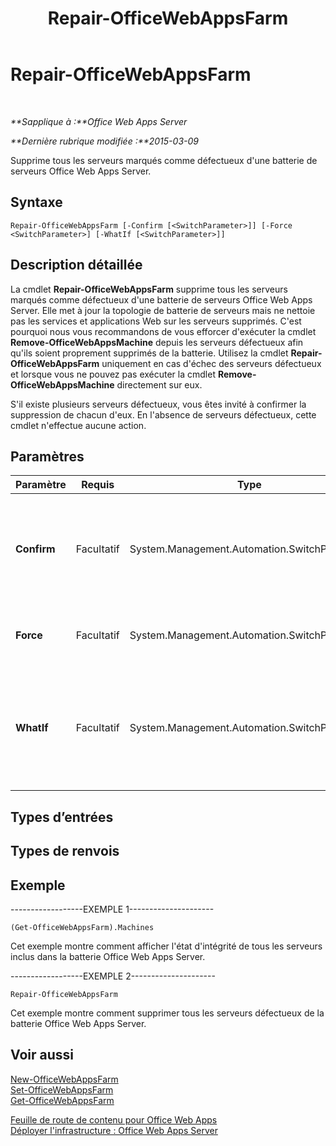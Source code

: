 ﻿---
title: Repair-OfficeWebAppsFarm
TOCTitle: Repair-OfficeWebAppsFarm
ms:assetid: 083d8e25-ce82-4884-9bbc-06375185011c
ms:mtpsurl: https://technet.microsoft.com/fr-fr/library/JJ219433(v=office.15)
ms:contentKeyID: 49645189
ms.date: 12/22/2017
mtps_version: v=office.15
ms.translationtype: HT
---

# Repair-OfficeWebAppsFarm

 

_**Sapplique à :**Office Web Apps Server_

_**Dernière rubrique modifiée :**2015-03-09_

Supprime tous les serveurs marqués comme défectueux d'une batterie de serveurs Office Web Apps Server.

## Syntaxe

    Repair-OfficeWebAppsFarm [-Confirm [<SwitchParameter>]] [-Force <SwitchParameter>] [-WhatIf [<SwitchParameter>]]

## Description détaillée

La cmdlet **Repair-OfficeWebAppsFarm** supprime tous les serveurs marqués comme défectueux d'une batterie de serveurs Office Web Apps Server. Elle met à jour la topologie de batterie de serveurs mais ne nettoie pas les services et applications Web sur les serveurs supprimés. C'est pourquoi nous vous recommandons de vous efforcer d'exécuter la cmdlet **Remove-OfficeWebAppsMachine** depuis les serveurs défectueux afin qu'ils soient proprement supprimés de la batterie. Utilisez la cmdlet **Repair-OfficeWebAppsFarm** uniquement en cas d'échec des serveurs défectueux et lorsque vous ne pouvez pas exécuter la cmdlet **Remove-OfficeWebAppsMachine** directement sur eux.

S'il existe plusieurs serveurs défectueux, vous êtes invité à confirmer la suppression de chacun d'eux. En l'absence de serveurs défectueux, cette cmdlet n'effectue aucune action.

## Paramètres


<table>
<colgroup>
<col style="width: 25%" />
<col style="width: 25%" />
<col style="width: 25%" />
<col style="width: 25%" />
</colgroup>
<thead>
<tr class="header">
<th>Paramètre</th>
<th>Requis</th>
<th>Type</th>
<th>Description</th>
</tr>
</thead>
<tbody>
<tr class="odd">
<td><p><strong>Confirm</strong></p></td>
<td><p>Facultatif</p></td>
<td><p>System.Management.Automation.SwitchParameter</p></td>
<td><p>Vous demande confirmation avant d’exécuter la commande. Pour plus d’informations, entrez la commande suivante : <strong>get-help about_commonparameters</strong></p></td>
</tr>
<tr class="even">
<td><p><strong>Force</strong></p></td>
<td><p>Facultatif</p></td>
<td><p>System.Management.Automation.SwitchParameter</p></td>
<td><p>Suppose que la réponse à une invite utilisateur, quelle qu'elle soit, est OUI.</p></td>
</tr>
<tr class="odd">
<td><p><strong>WhatIf</strong></p></td>
<td><p>Facultatif</p></td>
<td><p>System.Management.Automation.SwitchParameter</p></td>
<td><p>Affiche un message qui explique l’effet de la commande au lieu de l’exécuter. Pour plus d’informations, entrez la commande suivante : <strong>get-help about_commonparameters</strong></p></td>
</tr>
</tbody>
</table>


## Types d’entrées

## Types de renvois

## Exemple

\------------------EXEMPLE 1---------------------

    (Get-OfficeWebAppsFarm).Machines

Cet exemple montre comment afficher l'état d'intégrité de tous les serveurs inclus dans la batterie Office Web Apps Server.

\------------------EXEMPLE 2---------------------

    Repair-OfficeWebAppsFarm

Cet exemple montre comment supprimer tous les serveurs défectueux de la batterie Office Web Apps Server.

## Voir aussi


[New-OfficeWebAppsFarm](new-officewebappsfarm.md)  
[Set-OfficeWebAppsFarm](set-officewebappsfarm.md)  
[Get-OfficeWebAppsFarm](get-officewebappsfarm.md)  


[Feuille de route de contenu pour Office Web Apps](content-roadmap-for-office-web-apps-server.md)  
[Déployer l'infrastructure : Office Web Apps Server](deploy-the-infrastructure-office-web-apps-server.md)  
  

[](deploy-the-infrastructure-office-web-apps-server.md)

